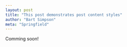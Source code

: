 ```yaml
---
layout: post
title: "This post demonstrates post content styles"
author: "Bart Simpson"
meta: "Springfield"
---
```


Comming soon!

